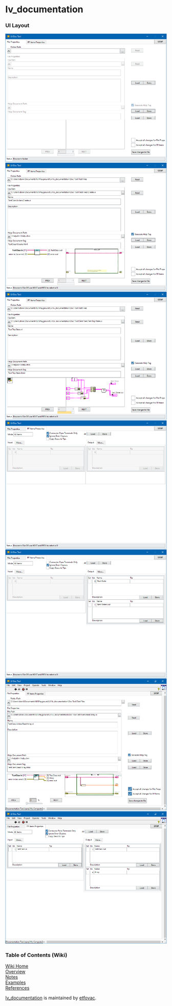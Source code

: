 # lv_documentation




### UI Layout  

<img src="./graphics/2021-07-28_180729.png" alt="Init"> 
<img src="./graphics/2021-07-28_180813.png" alt="First"> 
<img src="./graphics/2021-07-28_180839.png" alt="Test">
<img src="./graphics/2021-07-28_180901.png" alt="No terminals">
<img src="./graphics/2021-07-28_180916.png" alt="Show outputs">

<img src="./graphics/Ex_ReadArray_File.png" alt="Ex_ReadArray_File">  
<img src="./graphics/Ex_ReadArray_FP.png" alt="Ex_ReadArray_FP">

### Table of Contents (Wiki)
[Wiki Home](https://github.com/etfovac/lv_documentation/wiki)  
[Overview](https://github.com/etfovac/lv_documentation/wiki/Overview)  
[Notes](https://github.com/etfovac/lv_documentation/wiki/Notes)  
[Examples](https://github.com/etfovac/lv_documentation/wiki/Examples)  
[References](https://github.com/etfovac/lv_documentation/wiki/References)  


[lv_documentation](https://github.com/etfovac/lv_documentation) is maintained by [etfovac](https://github.com/etfovac).
